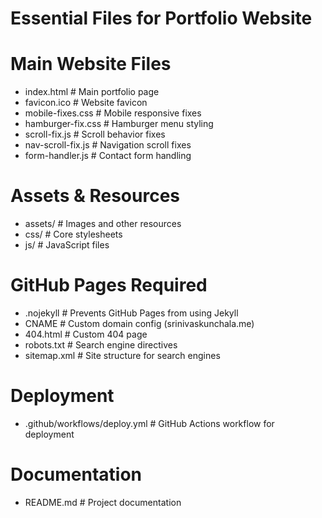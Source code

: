 # Essential Files for Portfolio Website

# Main Website Files
- index.html              # Main portfolio page
- favicon.ico             # Website favicon
- mobile-fixes.css        # Mobile responsive fixes
- hamburger-fix.css       # Hamburger menu styling
- scroll-fix.js           # Scroll behavior fixes
- nav-scroll-fix.js       # Navigation scroll fixes
- form-handler.js         # Contact form handling

# Assets & Resources
- assets/                 # Images and other resources
- css/                    # Core stylesheets
- js/                     # JavaScript files

# GitHub Pages Required
- .nojekyll               # Prevents GitHub Pages from using Jekyll
- CNAME                   # Custom domain config (srinivaskunchala.me)
- 404.html                # Custom 404 page
- robots.txt              # Search engine directives
- sitemap.xml             # Site structure for search engines

# Deployment
- .github/workflows/deploy.yml   # GitHub Actions workflow for deployment

# Documentation
- README.md               # Project documentation
